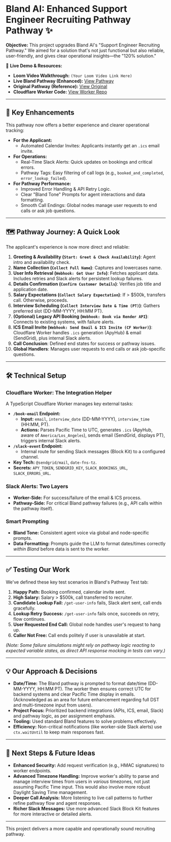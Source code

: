 # Bland AI: Enhanced Support Engineer Recruiting Pathway  Pathway ✨

**Objective:** This project upgrades Bland AI's "Support Engineer Recruiting Pathway." We aimed for a solution that's not just functional but also reliable, user-friendly, and gives clear operational insights—the "120% solution."

🔗 **Live Demo & Resources:**
*   **Loom Video Walkthrough:** `(Your Loom Video Link Here)`
*   **Live Bland Pathway (Enhanced):** [View Pathway](https://app.bland.ai/dashboard/convo-pathways?id=a06ee867-afbb-4736-b580-4125768c3899)
*   **Original Pathway (Reference):** [View Original](https://app.bland.ai/dashboard/convo-pathways?id=22e38484-e3b3-4870-99fe-3347f7a87537)
*   **Cloudflare Worker Code:** [View Worker Repo](https://github.com/lyori6/bland-cloudflare-clean)

---

## 🚀 Key Enhancements

This pathway now offers a better experience and clearer operational tracking:

*   **For the Applicant:**
    *   Automated Calendar Invites: Applicants instantly get an `.ics` email invite.
*   **For Operations:**
    *   Real-Time Slack Alerts: Quick updates on bookings and critical errors.
    *   Pathway Tags: Easy filtering of call logs (e.g., `booked_and_completed`, `error_lookup_failed`).
*   **For Pathway Performance:**
    *   Improved Error Handling & API Retry Logic.
    *   Clear "Bland Tone" Prompts for agent interactions and data formatting.
    *   Smooth Call Endings: Global nodes manage user requests to end calls or ask job questions.

---

## 🗺️ Pathway Journey: A Quick Look

The applicant's experience is now more direct and reliable:

1.  **Greeting & Availability (`Start: Greet & Check Availability`)**: Agent intro and availability check.
2.  **Name Collection (`Collect Full Name`)**: Captures and lowercases name.
3.  **User Info Retrieval (`Webhook: Get User Info`)**: Fetches applicant data. Includes retries and Slack alerts for persistent lookup failures.
4.  **Details Confirmation (`Confirm Customer Details`)**: Verifies job title and application date.
5.  **Salary Expectations (`Collect Salary Expectation`)**: If > $500k, transfers call. Otherwise, proceeds.
6.  **Interview Scheduling (`Collect Interview Date & Time (PT)`)**: Gathers preferred slot (DD-MM-YYYY, HH:MM PT).
7.  **(Optional) Legacy API Booking (`Webhook: Book via Render API`)**: Connects to existing systems, with failure alerts.
8.  **ICS Email Invite (`Webhook: Send Email & ICS Invite (CF Worker)`)**: Cloudflare Worker handles `.ics` generation (ApyHub) & email (SendGrid), plus internal Slack alerts.
9.  **Call Conclusion**: Defined end states for success or pathway issues.
10. **Global Handlers**: Manages user requests to end calls or ask job-specific questions.

---

## 🛠️ Technical Setup

### Cloudflare Worker: The Integration Helper
A TypeScript Cloudflare Worker manages key external tasks:

*   **`/book-email` Endpoint:**
    *   **Input:** `email`, `interview_date` (DD-MM-YYYY), `interview_time` (HH:MM, PT).
    *   **Actions:** Parses Pacific Time to UTC, generates `.ics` (ApyHub, aware of `America/Los_Angeles`), sends email (SendGrid, displays PT), triggers internal Slack alerts.
*   **`/slack-event` Endpoint:**
    *   Internal route for sending Slack messages (Block Kit) to a configured channel.
*   **Key Tech:** `@sendgrid/mail`, `date-fns-tz`.
*   **Secrets:** `APY_TOKEN`, `SENDGRID_KEY`, `SLACK_BOOKINGS_URL`, `SLACK_ERRORS_URL`.

### Slack Alerts: Two Layers
*   **Worker-Side:** For success/failure of the email & ICS process.
*   **Pathway-Side:** For critical Bland pathway failures (e.g., API calls within the pathway itself).

### Smart Prompting
*   **Bland Tone:** Consistent agent voice via global and node-specific prompts.
*   **Data Formatting:** Prompts guide the LLM to format dates/times correctly *within Bland* before data is sent to the worker.

---

## ✅ Testing Our Work

We've defined these key test scenarios in Bland's Pathway Test tab:

1.  **Happy Path:** Booking confirmed, calendar invite sent.
2.  **High Salary:** Salary > $500k, call transferred to recruiter.
3.  **Candidate Lookup Fail:** `/get-user-info` fails, Slack alert sent, call ends gracefully.
4.  **Lookup Retry Success:** `/get-user-info` fails once, succeeds on retry, flow continues.
5.  **User Requested End Call:** Global node handles user's request to hang up.
6.  **Caller Not Free:** Call ends politely if user is unavailable at start.

*(Note: Some failure simulations might rely on pathway logic reacting to expected variable states, as direct API response mocking in tests can vary.)*

---

## 💡 Our Approach & Decisions

*   **Date/Time:** The Bland pathway is prompted to format date/time (DD-MM-YYYY, HH:MM PT). The worker then ensures correct UTC for backend systems and clear Pacific Time display in emails. (Acknowledged as an area for future enhancement regarding full DST and multi-timezone input from users).
*   **Project Focus:** Prioritized backend integrations (APIs, ICS, email, Slack) and pathway logic, as per assignment emphasis.
*   **Tooling:** Used standard Bland features to solve problems effectively.
*   **Efficiency:** Non-critical notifications (like worker-side Slack alerts) use `ctx.waitUntil` to keep main responses fast.

---

## 🔮 Next Steps & Future Ideas

*   **Enhanced Security:** Add request verification (e.g., HMAC signatures) to worker endpoints.
*   **Advanced Timezone Handling:** Improve worker's ability to parse and manage interview times from users in *various* timezones, not just assuming Pacific Time input. This would also involve more robust Daylight Saving Time management.
*   **Deeper Call Analysis:** More listening to live call patterns to further refine pathway flow and agent responses.
*   **Richer Slack Messages:** Use more advanced Slack Block Kit features for more interactive or detailed alerts.

---

This project delivers a more capable and operationally sound recruiting pathway.

